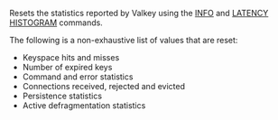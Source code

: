 Resets the statistics reported by Valkey using the [INFO](info.md) and [LATENCY HISTOGRAM](latency-histogram.md) commands.

The following is a non-exhaustive list of values that are reset:

* Keyspace hits and misses
* Number of expired keys
* Command and error statistics
* Connections received, rejected and evicted
* Persistence statistics
* Active defragmentation statistics
